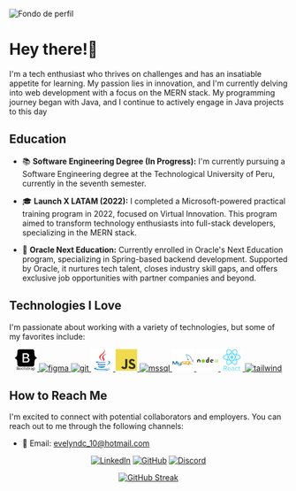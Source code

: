 ![Fondo de perfil](https://media.licdn.com/dms/image/D4E16AQGvi7oQOn2MtA/profile-displaybackgroundimage-shrink_350_1400/0/1677688934240?e=1701302400&v=beta&t=7vxRTwtzYqzY-pQzU7I2s2PhWf4n0m7C9gLdy-y4ebA)

# Hey there!👋
I'm a tech enthusiast who thrives on challenges and has an insatiable appetite for learning. My passion lies in innovation, and I'm currently delving into web development with a focus on the MERN stack. My programming journey began with Java, and I continue to actively engage in Java projects to this day

## Education

- 📚 **Software Engineering Degree (In Progress):** I'm currently pursuing a Software Engineering degree at the Technological University of Peru, currently in the seventh semester.

- 🎓 **Launch X LATAM (2022):** I completed a Microsoft-powered practical training program in 2022, focused on Virtual Innovation. This program aimed to transform technology enthusiasts into full-stack developers, specializing in the MERN stack.

- 📖 **Oracle Next Education:** Currently enrolled in Oracle's Next Education program, specializing in Spring-based backend development. Supported by Oracle, it nurtures tech talent, closes industry skill gaps, and offers exclusive job opportunities with partner companies and beyond.


## Technologies I Love

I'm passionate about working with a variety of technologies, but some of my favorites include:

<div align="center">
<a href="https://getbootstrap.com" target="_blank" rel="noreferrer"> <img src="https://raw.githubusercontent.com/devicons/devicon/master/icons/bootstrap/bootstrap-plain-wordmark.svg" alt="bootstrap" width="40" height="40"/> </a> <a href="https://www.figma.com/" target="_blank" rel="noreferrer"> <img src="https://www.vectorlogo.zone/logos/figma/figma-icon.svg" alt="figma" width="40" height="40"/> </a> <a href="https://git-scm.com/" target="_blank" rel="noreferrer"> <img src="https://www.vectorlogo.zone/logos/git-scm/git-scm-icon.svg" alt="git" width="40" height="40"/> </a> <a href="https://www.java.com" target="_blank" rel="noreferrer"> <img src="https://raw.githubusercontent.com/devicons/devicon/master/icons/java/java-original.svg" alt="java" width="40" height="40"/> </a> <a href="https://developer.mozilla.org/en-US/docs/Web/JavaScript" target="_blank" rel="noreferrer"> <img src="https://raw.githubusercontent.com/devicons/devicon/master/icons/javascript/javascript-original.svg" alt="javascript" width="40" height="40"/> </a> <a href="https://www.microsoft.com/en-us/sql-server" target="_blank" rel="noreferrer"> <img src="https://www.svgrepo.com/show/303229/microsoft-sql-server-logo.svg" alt="mssql" width="40" height="40"/> </a> <a href="https://www.mysql.com/" target="_blank" rel="noreferrer"> <img src="https://raw.githubusercontent.com/devicons/devicon/master/icons/mysql/mysql-original-wordmark.svg" alt="mysql" width="40" height="40"/> </a> <a href="https://nodejs.org" target="_blank" rel="noreferrer"> <img src="https://raw.githubusercontent.com/devicons/devicon/master/icons/nodejs/nodejs-original-wordmark.svg" alt="nodejs" width="40" height="40"/> </a> <a href="https://reactjs.org/" target="_blank" rel="noreferrer"> <img src="https://raw.githubusercontent.com/devicons/devicon/master/icons/react/react-original-wordmark.svg" alt="react" width="40" height="40"/> </a> <a href="https://tailwindcss.com/" target="_blank" rel="noreferrer"> <img src="https://www.vectorlogo.zone/logos/tailwindcss/tailwindcss-icon.svg" alt="tailwind" width="40" height="40"/> </a></div>


## How to Reach Me

I'm excited to connect with potential collaborators and employers. You can reach out to me through the following channels:

- 📧 Email: [evelyndc_10@hotmail.com](evelyndc_10@hotmail.com)
<div align="center">

  [![LinkedIn](	https://img.shields.io/badge/Evelyn_De_la_cruz_Vargas-0077B5?style=for-the-badge&logo=linkedin&logoColor=white)]([https://www.linkedin.com/in/tu-nombre/](https://www.linkedin.com/in/evelyn-de-la-cruz-vargas/))
[![GitHub](https://img.shields.io/badge/evelynKdc-100000?style=for-the-badge&logo=github&logoColor=white)](https://github.com/evelynKdc)
[![Discord](https://img.shields.io/badge/evelyndc-5865F2?style=for-the-badge&logo=discord&logoColor=white)](https://discordapp.com/users/evelyndc)
</div>
<div align="center">
  
[![GitHub Streak](https://streak-stats.demolab.com?user=evelynKdc&theme=discord-old-blurple)](https://git.io/streak-stats)

</div>
